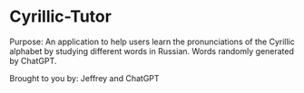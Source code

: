 # Cyrillic-Tutor

Purpose: An application to help users learn the pronunciations of the Cyrillic alphabet
by studying different words in Russian. Words randomly generated by ChatGPT.

Brought to you by: Jeffrey and ChatGPT
